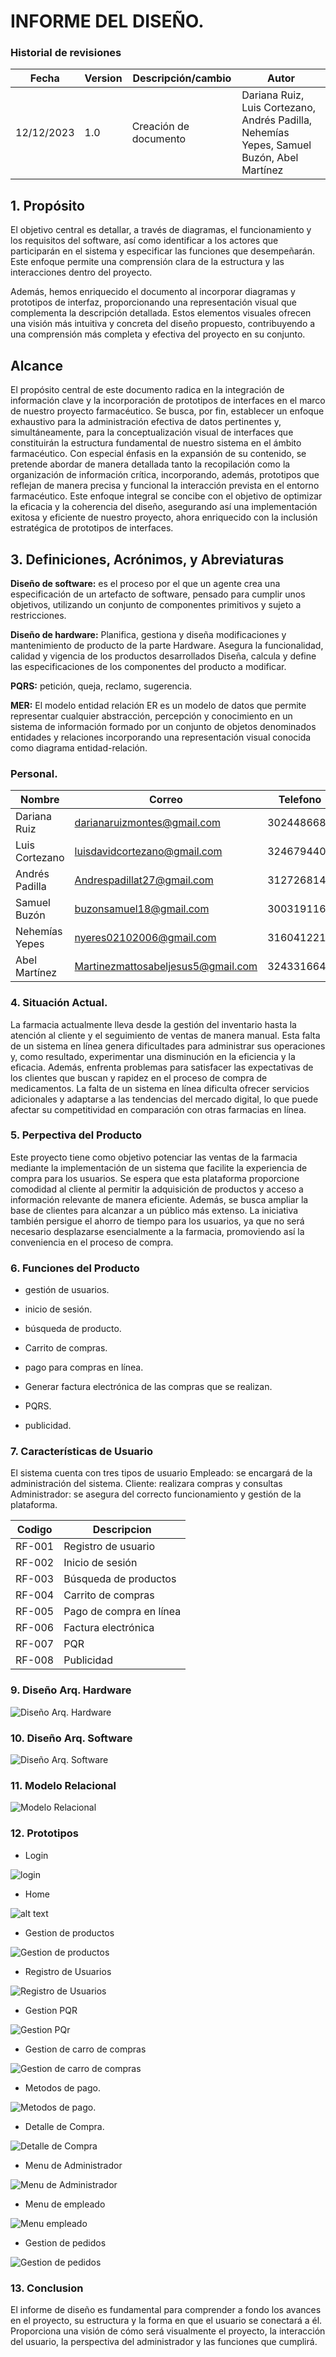 # INFORME DEL DISEÑO.

### Historial de revisiones

| Fecha      | Version | Descripción/cambio    | Autor                                                                                     |
| ---------- | ------- | --------------------- | ----------------------------------------------------------------------------------------- |
| 12/12/2023 | 1.0     | Creación de documento | Dariana Ruiz, Luis Cortezano, Andrés Padilla, Nehemías Yepes, Samuel Buzón, Abel Martínez |

## 1. Propósito

El objetivo central es detallar, a través de diagramas, el funcionamiento y los requisitos del software, así como identificar a los actores que participarán en el sistema y especificar las funciones que desempeñarán. Este enfoque permite una comprensión clara de la estructura y las interacciones dentro del proyecto.

Además, hemos enriquecido el documento al incorporar diagramas y prototipos de interfaz, proporcionando una representación visual que complementa la descripción detallada. Estos elementos visuales ofrecen una visión más intuitiva y concreta del diseño propuesto, contribuyendo a una comprensión más completa y efectiva del proyecto en su conjunto.

## Alcance

El propósito central de este documento radica en la integración de información clave y la incorporación de prototipos de interfaces en el marco de nuestro proyecto farmacéutico. Se busca, por fin, establecer un enfoque exhaustivo para la administración efectiva de datos pertinentes y, simultáneamente, para la conceptualización visual de interfaces que constituirán la estructura fundamental de nuestro sistema en el ámbito farmacéutico. Con especial énfasis en la expansión de su contenido, se pretende abordar de manera detallada tanto la recopilación como la organización de información crítica, incorporando, además, prototipos que reflejan de manera precisa y funcional la interacción prevista en el entorno farmacéutico. Este enfoque integral se concibe con el objetivo de optimizar la eficacia y la coherencia del diseño, asegurando así una implementación exitosa y eficiente de nuestro proyecto, ahora enriquecido con la inclusión estratégica de prototipos de interfaces.

## 3. Definiciones, Acrónimos, y Abreviaturas

**Diseño de software:** es el proceso por el que un agente crea una especificación de un artefacto de software, pensado para cumplir unos objetivos, utilizando un conjunto de componentes primitivos y sujeto a restricciones.

**Diseño de hardware:** Planifica, gestiona y diseña modificaciones y mantenimiento de producto de la parte Hardware. Asegura la funcionalidad, calidad y vigencia de los productos desarrollados Diseña, calcula y define las especificaciones de los componentes del producto a modificar.

**PQRS:** petición, queja, reclamo, sugerencia.

**MER:** El modelo entidad relación ER es un modelo de datos que permite representar cualquier abstracción, percepción y conocimiento en un sistema de información formado por un conjunto de objetos denominados entidades y relaciones incorporando una representación visual conocida como diagrama entidad-relación.

### Personal.

| **Nombre**     | **Correo**                         | **Telefono** |
| -------------- | ---------------------------------- | ------------ |
| Dariana Ruiz   | darianaruizmontes@gmail.com        | 3024486683   |
| Luis Cortezano | luisdavidcortezano@gmail.com       | 3246794400   |
| Andrés Padilla | Andrespadillat27@gmail.com         | 3127268142   |
| Samuel Buzón   | buzonsamuel18@gmail.com            | 3003191165   |
| Nehemías Yepes | nyeres02102006@gmail.com           | 3160412212   |
| Abel Martínez  | Martinezmattosabeljesus5@gmail.com | 3243316646   |

### 4. Situación Actual.

La farmacia actualmente lleva desde la gestión del inventario hasta la atención al cliente y el seguimiento de ventas de manera manual. Esta falta de un sistema en línea genera dificultades para administrar sus operaciones y, como resultado, experimentar una disminución en la eficiencia y la eficacia. Además, enfrenta problemas para satisfacer las expectativas de los clientes que buscan y rapidez en el proceso de compra de medicamentos. La falta de un sistema en línea dificulta ofrecer servicios adicionales y adaptarse a las tendencias del mercado digital, lo que puede afectar su competitividad en comparación con otras farmacias en línea.

### 5. Perpectiva del Producto

Este proyecto tiene como objetivo potenciar las ventas de la farmacia mediante la implementación de un sistema que facilite la experiencia de compra para los usuarios. Se espera que esta plataforma proporcione comodidad al cliente al permitir la adquisición de productos y acceso a información relevante de manera eficiente. Además, se busca ampliar la base de clientes para alcanzar a un público más extenso. La iniciativa también persigue el ahorro de tiempo para los usuarios, ya que no será necesario desplazarse esencialmente a la farmacia, promoviendo así la conveniencia en el proceso de compra.

### 6. Funciones del Producto

- gestión de usuarios.

- inicio de sesión.

- búsqueda de producto.

- Carrito de compras.

- pago para compras en línea.

- Generar factura electrónica de las compras que se realizan.

- PQRS.

- publicidad.

### 7. Características de Usuario

El sistema cuenta con tres tipos de usuario
Empleado: se encargará de la administración del sistema.
Cliente: realizara compras y consultas
Administrador: se asegura del correcto funcionamiento y gestión de la plataforma.

| **Codigo** | **Descripcion**         |
| ---------- | ----------------------- |
| RF-001     | Registro de usuario     |
| RF-002     | Inicio de sesión        |
| RF-003     | Búsqueda de productos   |
| RF-004     | Carrito de compras      |
| RF-005     | Pago de compra en línea |
| RF-006     | Factura electrónica     |
| RF-007     | PQR                     |
| RF-008     | Publicidad              |

### 9. Diseño Arq. Hardware

![Diseño Arq. Hardware](diagramas/Arq_Hardware.png)

### 10. Diseño Arq. Software

![Diseño Arq. Software ](diagramas/Arq_software.png)

### 11. Modelo Relacional

![Modelo Relacional](diagramas/ModeloRelacional.png)

### 12. Prototipos

- Login

![login](diagramas/login.png)

- Home

![alt text](diagramas/Home.png)

- Gestion de productos

![Gestion  de productos](diagramas/GetProductos.png)

- Registro de Usuarios

![Registro de Usuarios](diagramas/ReqUsuarios.png)

- Gestion PQR

![Gestion PQr](diagramas/GestionPQR.png)

- Gestion de carro de compras

![Gestion de carro de compras](diagramas/CarroCompras.png)

- Metodos de pago.

![Metodos de pago.](diagramas/MetodoPago.png)

- Detalle de Compra.

![Detalle de Compra](diagramas/DetCompra.png)

- Menu de Administrador

![Menu de Administrador ](diagramas/Menuadmi.png)

- Menu de empleado

![Menu empleado](diagramas/MenuEmp.png)

- Gestion de pedidos

![ Gestion de pedidos](diagramas/pedidoGet.png)

### 13. Conclusion

El informe de diseño es fundamental para comprender a fondo los avances en el proyecto, su estructura y la forma en que el usuario se conectará a él. Proporciona una visión de cómo será visualmente el proyecto, la interacción del usuario, la perspectiva del administrador y las funciones que cumplirá.
